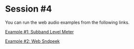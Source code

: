 Session \#4
===========

You can run the web audio examples from the following links.


[Example \#1: Subband Level Meter](https://rawgit.com/juhannam/ctp431-2017/master/session4/subband_level_meter.html)

[Example \#2: Web Sndpeek](https://rawgit.com/juhannam/ctp431-2017/master/session4/web_sndpeek.html)


